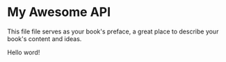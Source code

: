 # My Awesome API

This file file serves as your book's preface, a great place to describe your book's content and ideas.

Hello word!

